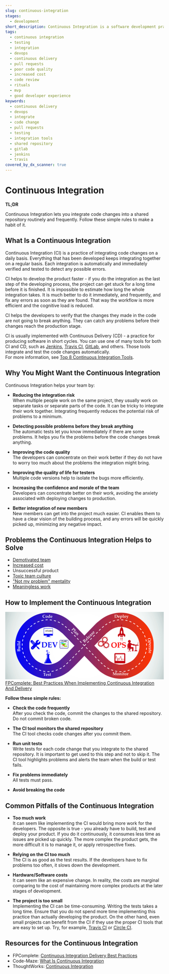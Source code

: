 ```yaml
---
slug: continuous-integration
stages:
  - development
short_description: Continuous Integration is a software development practice that makes developers integrate code changes into a shared repository routinely and frequently. Usually, each person integrates at least daily and that ensures them that their code changes do not break anything.
tags:
  - continuous integration
  - testing
  - integration
  - devops
  - continuous delivery
  - pull requests
  - poor code quality
  - increased cost
  - code review
  - rituals
  - mvp
  - good developer experience
keywords:
  - continuous delivery
  - devops
  - integrate
  - code change
  - pull requests
  - testing
  - integration tools
  - shared repository
  - gitlab
  - jenkins
  - travis
covered_by_dx_scanner: true
---
```


# Continuous Integration

**TL;DR**

Continuous Integration lets you integrate code changes into a shared repository routinely and frequently. Follow these simple rules to make a habit of it.

## What Is a Continuous Integration

Continuous Integration (CI) is a practice of integrating code changes on a daily basis. Everything that has been developed keeps integrating together on a regular basis. Each integration is automatically and immediately verified and tested to detect any possible errors.

CI helps to develop the product faster - if you do the integration as the last step of the developing process, the project can get stuck for a long time before it is finished. It is impossible to estimate how long the whole integration takes. It is much better to do it immediately, and frequently, and fix any errors as soon as they are found. That way the workflow is more efficient and the cognitive load is reduced.

CI helps the developers to verify that the changes they made in the code are not going to break anything. They can catch any problems before their changes reach the production stage.

CI is usually implemented with Continuous Delivery (CD) - a practice for producing software in short cycles. You can use one of many tools for both CI and CD, such as [Jenkins](https://jenkins.io/), [Travis CI](https://travis-ci.org/), [GitLab](https://about.gitlab.com/), and others. Those tools integrate and test the code changes automatically.  
For more information, see [Top 8 Continuous Integration Tools](https://code-maze.com/top-8-continuous-integration-tools/).

## Why You Might Want the Continuous Integration

Continuous Integration helps your team by:

- **Reducing the integration risk**  
  When multiple people work on the same project, they usually work on separate tasks or separate parts of the code. It can be tricky to integrate their work together. Integrating frequently reduces the potential risk of problems to a minimum.

- **Detecting possible problems before they break anything**  
  The automatic tests let you know immediately if there are some problems. It helps you fix the problems before the code changes break anything.

- **Improving the code quality**  
  The developers can concentrate on their work better if they do not have to worry too much about the problems the integration might bring.

- **Improving the quality of life for testers**  
  Multiple code versions help to isolate the bugs more efficiently.

- **Increasing the confidence and morale of the team**  
  Developers can concentrate better on their work, avoiding the anxiety associated with deploying changes to production.

- **Better integration of new members**  
   New members can get into the project much easier. CI enables them to have a clear vision of the building process, and any errors will be quickly picked up, minimizing any negative impact.

## Problems the Continuous Integration Helps to Solve

- [Demotivated team](/problems/demotivated-team)
- [Increased cost](/problems/increased-cost)
- Unsuccessful product
- [Toxic team culture](/problems/toxic-team-culture)
- ["Not my problem" mentality](/problems/not-my-problem-mentality)
- [Meaningless work](/problems/meaningless-work)

## How to Implement the Continuous Integration

![Continuous Integration](/files/continuous_integration.jpg)  
[FPComplete: Best Practices When Implementing Continuous Integration And Delivery](https://www.fpcomplete.com/blog/continuous-integration-delivery-best-practices)

**Follow these simple rules:**

- **Check the code frequently**  
  After you check the code, commit the changes to the shared repository. Do not commit broken code.

- **The CI tool monitors the shared repository**  
  The CI tool checks code changes after you commit them.

- **Run unit tests**  
  Write tests for each code change that you integrate to the shared repository. It is important to get used to this step and not to skip it. The CI tool highlights problems and alerts the team when the build or test fails.

- **Fix problems immediately**  
  All tests must pass.

- **Avoid breaking the code**

## Common Pitfalls of the Continuous Integration

- **Too much work**  
  It can seem like implementing the CI would bring more work for the developers. The opposite is true - you already have to build, test and deploy your product. If you do it continuously, it consumes less time as issues are picked up quickly. The more complex the product gets, the more difficult it is to manage it, or apply retrospective fixes.

- **Relying on the CI too much**  
  The CI is as good as the test results. If the developers have to fix problems too often, it slows down the development.

- **Hardware/Software costs**  
  It can seem like an expensive change. In reality, the costs are marginal comparing to the cost of maintaining more complex products at the later stages of development.

- **The project is too small**  
  Implementing the CI can be time-consuming. Writing the tests takes a long time. Ensure that you do not spend more time implementing this practice than actually developing the product. On the other hand, even small projects can benefit from the CI if they use the proper CI tools that are easy to set up. Try, for example, [Travis CI](https://travis-ci.org/) or [Circle CI](https://circleci.com/).

## Resources for the Continuous Integration

- FPComplete: [Continuous Integration Delivery Best Practices](https://www.fpcomplete.com/blog/continuous-integration-delivery-best-practices)
- Code-Maze: [What Is Continuous Integration](https://code-maze.com/what-is-continuous-integration/#benefitsofci)
- ThoughtWorks: [Continuous Integration](https://www.thoughtworks.com/continuous-integration)
